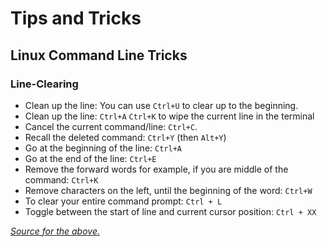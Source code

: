 # Tips and Tricks

## Linux Command Line Tricks

### Line-Clearing

- Clean up the line: You can use `Ctrl+U` to clear up to the beginning.
- Clean up the line: `Ctrl+A` `Ctrl+K` to wipe the current line in the terminal
- Cancel the current command/line: `Ctrl+C`.
- Recall the deleted command: `Ctrl+Y` (then `Alt+Y`)
- Go at the beginning of the line: `Ctrl+A`
- Go at the end of the line: `Ctrl+E`
- Remove the forward words for example, if you are middle of the command: `Ctrl+K`
- Remove characters on the left, until the beginning of the word: `Ctrl+W`
- To clear your entire command prompt: `Ctrl + L`
- Toggle between the start of line and current cursor position: `Ctrl + XX`

*[Source for the above.](https://stackoverflow.com/a/16687377/5000626)*